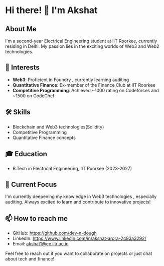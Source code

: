 # Hi there! 👋 I'm Akshat

## About Me

I'm a second-year Electrical Engineering student at IIT Roorkee, currently residing in Delhi. My passion lies in the exciting worlds of Web3 and Web2 technologies.

## 🚀 Interests

- **Web3**: Proficient in Foundry , currently learning auditing
- **Quantitative Finance**: Ex-member of the Finance Club at IIT Roorkee
- **Competitive Programming**: Achieved ~1000 rating on Codeforces and ~1500 on CodeChef

## 🛠️ Skills

- Blockchain and Web3 technologies(Solidity)
- Competitive Programming
- Quantitative Finance concepts

## 🎓 Education

- B.Tech in Electrical Engineering, IIT Roorkee (2023-2027)

## 🌱 Current Focus

I'm currently deepening my knowledge in Web3 technologies , especially auditing. Always excited to learn and contribute to innovative projects!

## 📫 How to reach me

- GitHub: https://github.com/dev-n-dough
- LinkedIn: https://www.linkedin.com/in/akshat-arora-2493a3292/
- Email: akshat1@ee.iitr.ac.in

Feel free to reach out if you want to collaborate on projects or just chat about tech and finance!
